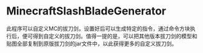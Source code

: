 # MinecraftSlashBladeGenerator

此程序可以自定义MC的拔刀剑，设置好后可以生成特定的指令，通过命令方块执行后，便可得到自定义的拔刀剑。值得一提的是，可以把其他版本拔刀剑的模型和贴图全部复制到原版拔刀剑的jar文件中，以此获得更多的自定义拔刀剑。
